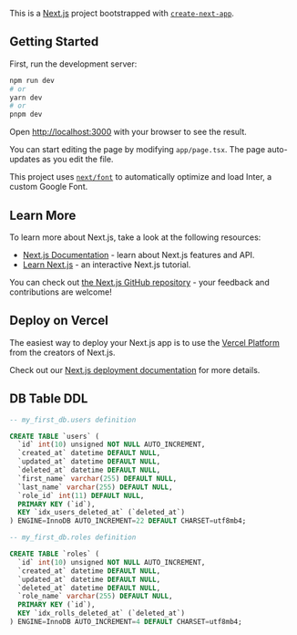 This is a [Next.js](https://nextjs.org/) project bootstrapped with [`create-next-app`](https://github.com/vercel/next.js/tree/canary/packages/create-next-app).

## Getting Started

First, run the development server:

```bash
npm run dev
# or
yarn dev
# or
pnpm dev
```

Open [http://localhost:3000](http://localhost:3000) with your browser to see the result.

You can start editing the page by modifying `app/page.tsx`. The page auto-updates as you edit the file.

This project uses [`next/font`](https://nextjs.org/docs/basic-features/font-optimization) to automatically optimize and load Inter, a custom Google Font.

## Learn More

To learn more about Next.js, take a look at the following resources:

- [Next.js Documentation](https://nextjs.org/docs) - learn about Next.js features and API.
- [Learn Next.js](https://nextjs.org/learn) - an interactive Next.js tutorial.

You can check out [the Next.js GitHub repository](https://github.com/vercel/next.js/) - your feedback and contributions are welcome!

## Deploy on Vercel

The easiest way to deploy your Next.js app is to use the [Vercel Platform](https://vercel.com/new?utm_medium=default-template&filter=next.js&utm_source=create-next-app&utm_campaign=create-next-app-readme) from the creators of Next.js.

Check out our [Next.js deployment documentation](https://nextjs.org/docs/deployment) for more details.


## DB Table DDL
```sql
-- my_first_db.users definition

CREATE TABLE `users` (
  `id` int(10) unsigned NOT NULL AUTO_INCREMENT,
  `created_at` datetime DEFAULT NULL,
  `updated_at` datetime DEFAULT NULL,
  `deleted_at` datetime DEFAULT NULL,
  `first_name` varchar(255) DEFAULT NULL,
  `last_name` varchar(255) DEFAULT NULL,
  `role_id` int(11) DEFAULT NULL,
  PRIMARY KEY (`id`),
  KEY `idx_users_deleted_at` (`deleted_at`)
) ENGINE=InnoDB AUTO_INCREMENT=22 DEFAULT CHARSET=utf8mb4;

-- my_first_db.roles definition

CREATE TABLE `roles` (
  `id` int(10) unsigned NOT NULL AUTO_INCREMENT,
  `created_at` datetime DEFAULT NULL,
  `updated_at` datetime DEFAULT NULL,
  `deleted_at` datetime DEFAULT NULL,
  `role_name` varchar(255) DEFAULT NULL,
  PRIMARY KEY (`id`),
  KEY `idx_rolls_deleted_at` (`deleted_at`)
) ENGINE=InnoDB AUTO_INCREMENT=4 DEFAULT CHARSET=utf8mb4;

```